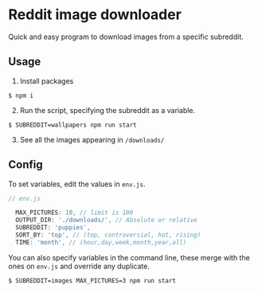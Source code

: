 # Reddit image downloader
Quick and easy program to download images from a specific subreddit.

## Usage
1. Install packages
```shell
$ npm i
```

2. Run the script, specifying the subreddit as a variable.
```shell
$ SUBREDDIT=wallpapers npm run start
```

3. See all the images appearing in `/downloads/`

## Config
To set variables, edit the values in `env.js`.
```javascript
// env.js

  MAX_PICTURES: 10, // limit is 100
  OUTPUT_DIR: './downloads/', // Absolute or relative
  SUBREDDIT: 'puppies',
  SORT_BY: 'top', // (top, controversial, hot, rising)
  TIME: 'month', // (hour,day,week,month,year,all)
```

You can also specify variables in the command line, these merge with the ones on `env.js` and override any duplicate.
```shell
$ SUBREDDIT=images MAX_PICTURES=3 npm run start
```
